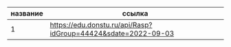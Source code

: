 | название | ссылка |
|----------|--------|
| 1        | https://edu.donstu.ru/api/Rasp?idGroup=44424&sdate=2022-09-03 |
